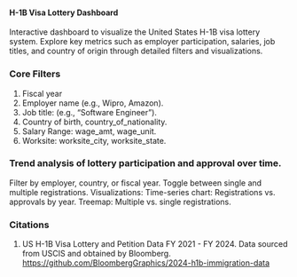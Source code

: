 #### H-1B Visa Lottery Dashboard 

Interactive dashboard to visualize the United States H-1B visa lottery system. Explore key metrics such as employer participation, salaries, job titles, and country of origin through detailed filters and visualizations. 

### Core Filters

1. Fiscal year
2. Employer name (e.g., Wipro, Amazon).
3. Job title: (e.g., “Software Engineer”).
4. Country of birth, country_of_nationality.
5. Salary Range: wage_amt, wage_unit.
6. Worksite: worksite_city, worksite_state.

### Trend analysis of lottery participation and approval over time.
Filter by employer, country, or fiscal year.
Toggle between single and multiple registrations.
Visualizations:
Time-series chart: Registrations vs. approvals by year.
Treemap: Multiple vs. single registrations.

### Citations

1. US H-1B Visa Lottery and Petition Data FY 2021 - FY 2024. Data sourced from USCIS and obtained by Bloomberg.  https://github.com/BloombergGraphics/2024-h1b-immigration-data
